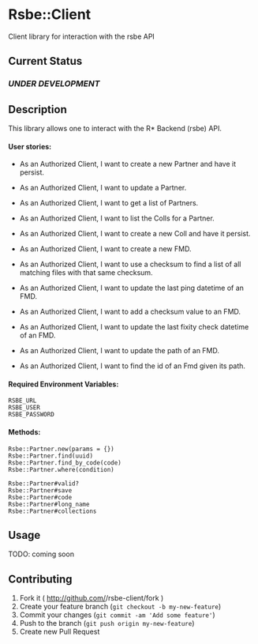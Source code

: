 # Rsbe::Client

Client library for interaction with the rsbe API

## Current Status

### *UNDER DEVELOPMENT*

## Description

This library allows one to interact with the R* Backend (rsbe) API.

#### User stories:
* As an Authorized Client, I want to create a new Partner and have it persist.
* As an Authorized Client, I want to update a Partner.
* As an Authorized Client, I want to get a list of Partners.
* As an Authorized Client, I want to list the Colls for a Partner.

* As an Authorized Client, I want to create a new Coll and have it persist.


* As an Authorized Client, I want to create a new FMD.
* As an Authorized Client, I want to use a checksum to find a list of all  
  matching files with that same checksum.
* As an Authorized Client, I want to update the last ping datetime of an FMD.
* As an Authorized Client, I want to add a checksum value to an FMD.
* As an Authorized Client, I want to update the last fixity check datetime
  of an FMD.
* As an Authorized Client, I want to update the path of an FMD.
* As an Authorized Client, I want to find the id of an Fmd given its path.



#### Required Environment Variables:
```
RSBE_URL
RSBE_USER
RSBE_PASSWORD
```

#### Methods:
```
Rsbe::Partner.new(params = {})
Rsbe::Partner.find(uuid)
Rsbe::Partner.find_by_code(code)
Rsbe::Partner.where(condition)
```

```
Rsbe::Partner#valid?
Rsbe::Partner#save
Rsbe::Partner#code
Rsbe::Partner#long_name
Rsbe::Partner#collections
```


## Usage

TODO: coming soon


## Contributing

1. Fork it ( http://github.com/<my-github-username>/rsbe-client/fork )
2. Create your feature branch (`git checkout -b my-new-feature`)
3. Commit your changes (`git commit -am 'Add some feature'`)
4. Push to the branch (`git push origin my-new-feature`)
5. Create new Pull Request
